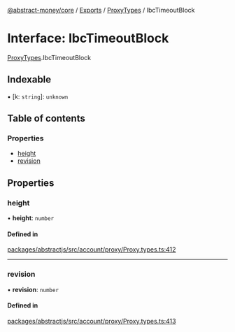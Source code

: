 [@abstract-money/core](../README.md) / [Exports](../modules.md) / [ProxyTypes](../modules/ProxyTypes.md) / IbcTimeoutBlock

# Interface: IbcTimeoutBlock

[ProxyTypes](../modules/ProxyTypes.md).IbcTimeoutBlock

## Indexable

▪ [k: `string`]: `unknown`

## Table of contents

### Properties

- [height](ProxyTypes.IbcTimeoutBlock.md#height)
- [revision](ProxyTypes.IbcTimeoutBlock.md#revision)

## Properties

### height

• **height**: `number`

#### Defined in

[packages/abstractjs/src/account/proxy/Proxy.types.ts:412](https://github.com/AbstractSDK/frontend/blob/07410073/packages/abstractjs/src/account/proxy/Proxy.types.ts#L412)

___

### revision

• **revision**: `number`

#### Defined in

[packages/abstractjs/src/account/proxy/Proxy.types.ts:413](https://github.com/AbstractSDK/frontend/blob/07410073/packages/abstractjs/src/account/proxy/Proxy.types.ts#L413)
